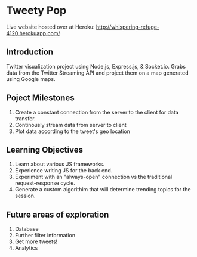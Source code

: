 # Tweety Pop

Live website hosted over at Heroku: http://whispering-refuge-4120.herokuapp.com/

## Introduction

Twitter visualization project using Node.js, Express.js, & Socket.io. Grabs data from the Twitter Streaming API and project them on a map generated using Google maps.

## Poject Milestones

1. Create a constant connection from the server to the client for data transfer.
2. Continously stream data from server to client
3. Plot data according to the tweet's geo location

## Learning Objectives

1. Learn about various JS frameworks.
2. Experience writing JS for the back end.
3. Experiment with an "always-open" connection vs the traditional request-response cycle.
4. Generate a custom algorithim that will determine trending topics for the session.

## Future areas of exploration

1. Database
2. Further filter information
3. Get more tweets!
4. Analytics

<!-- ## References -->